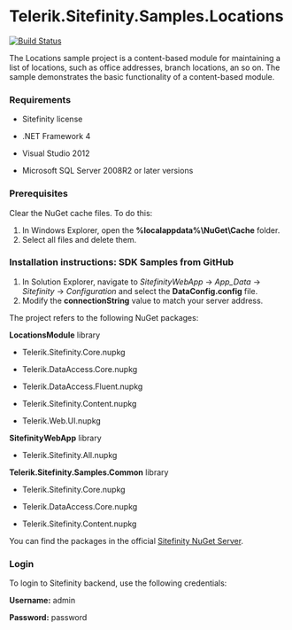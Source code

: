 Telerik.Sitefinity.Samples.Locations
====================================

[![Build Status](http://sdk-jenkins-ci.cloudapp.net/buildStatus/icon?job=Telerik.Sitefinity.Samples.Locations.CI)](http://sdk-jenkins-ci.cloudapp.net/job/Telerik.Sitefinity.Samples.Locations.CI/)

The Locations sample project is a content-based module for maintaining a list of locations, such as office addresses, branch locations, an so on. The sample demonstrates the basic functionality of a content-based module. 

### Requirements

* Sitefinity license

* .NET Framework 4

* Visual Studio 2012

* Microsoft SQL Server 2008R2 or later versions

### Prerequisites

Clear the NuGet cache files. To do this:

1. In Windows Explorer, open the **%localappdata%\NuGet\Cache** folder.
2. Select all files and delete them.


### Installation instructions: SDK Samples from GitHub



1. In Solution Explorer, navigate to _SitefinityWebApp_ -> *App_Data* -> _Sitefinity_ -> _Configuration_ and select the **DataConfig.config** file. 
2. Modify the **connectionString** value to match your server address.

The project refers to the following NuGet packages:

**LocationsModule** library

* Telerik.Sitefinity.Core.nupkg

* Telerik.DataAccess.Core.nupkg

* Telerik.DataAccess.Fluent.nupkg

* Telerik.Sitefinity.Content.nupkg

* Telerik.Web.UI.nupkg


**SitefinityWebApp** library

* Telerik.Sitefinity.All.nupkg


**Telerik.Sitefinity.Samples.Common** library

* Telerik.Sitefinity.Core.nupkg

* Telerik.DataAccess.Core.nupkg

* Telerik.Sitefinity.Content.nupkg

You can find the packages in the official [Sitefinity NuGet Server](http://nuget.sitefinity.com).




### Login

To login to Sitefinity backend, use the following credentials: 

**Username:** admin

**Password:** password


